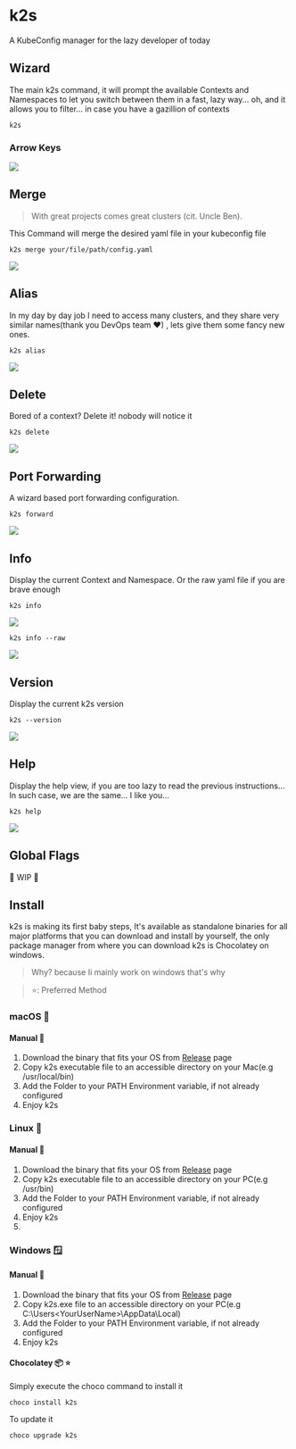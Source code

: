 # k2s
A KubeConfig manager for the lazy developer of today

## Wizard
The main k2s command, it will prompt the available Contexts and Namespaces to let you switch between them in a fast, lazy way...
oh, and it allows you to filter... in case you have a gazillion of contexts
```shell
k2s
```
### Arrow Keys
![](https://github.com/davidemaggi/k2s/blob/main/imgs/readme/gif_wizard1.gif?raw=true)

## Merge
>With great projects comes great clusters (cit. Uncle Ben).

This Command will merge the desired yaml file in your kubeconfig file
```shell
k2s merge your/file/path/config.yaml
```
![](https://github.com/davidemaggi/k2s/blob/main/imgs/readme/gif_merge.gif?raw=true)
## Alias
In my day by day job I need to access many clusters, and they share very similar names(thank you DevOps team ❤) , lets give them some fancy new ones.

```shell
k2s alias
```
![](https://github.com/davidemaggi/k2s/blob/main/imgs/readme/gif_alias.gif?raw=true)

## Delete
Bored of a context? Delete it! nobody will notice it

```shell
k2s delete
```
![](https://github.com/davidemaggi/k2s/blob/main/imgs/readme/gif_delete.gif?raw=true)

## Port Forwarding
A wizard based port forwarding configuration.

```shell
k2s forward
```
![](https://github.com/davidemaggi/k2s/blob/main/imgs/readme/gif_fwd.gif?raw=true)


## Info
Display the current Context and Namespace.
Or the raw yaml file if you are brave enough
```shell
k2s info
```
![](https://github.com/davidemaggi/k2s/blob/main/imgs/readme/gif_info1.gif?raw=true)
```shell
k2s info --raw
```
![](https://github.com/davidemaggi/k2s/blob/main/imgs/readme/gif_info2.gif?raw=true)


## Version
Display the current k2s version
```shell
k2s --version
```

![](https://github.com/davidemaggi/k2s/blob/0dd7bc010eccf465cfbef1c01a2ddf79254b1086/imgs/readme/gif_version.gif?raw=true)

## Help
Display the help view, if you are too lazy to read the previous instructions...
In such case, we are the same... I like you...
```shell
k2s help
```
![](https://github.com/davidemaggi/k2s/blob/main/imgs/readme/gif_help.gif?raw=true)

## Global Flags

🚧 WIP 🚧

## Install

k2s is making its first baby steps, It's available as standalone binaries for all major platforms that you can download and install by yourself, the only package manager from where you can download k2s is Chocolatey on windows.
>Why? because Ii mainly work on windows that's why
 
>⭐: Preferred Method
### macOS 🍎
#### Manual 🔨
1. Download the binary that fits your OS from [Release](https://github.com/davidemaggi/k2s/releases) page
2. Copy k2s executable file to an accessible directory on your Mac(e.g /usr/local/bin)
3. Add the Folder to your PATH Environment variable, if not already configured
4. Enjoy k2s

### Linux 🐧
#### Manual 🔨
1. Download the binary that fits your OS from [Release](https://github.com/davidemaggi/k2s/releases) page
2. Copy k2s executable file to an accessible directory on your PC(e.g /usr/bin)
3. Add the Folder to your PATH Environment variable, if not already configured
4. Enjoy k2s
5. 
### Windows 🪟
#### Manual 🔨
1. Download the binary that fits your OS from [Release](https://github.com/davidemaggi/k2s/releases) page
2. Copy k2s.exe file to an accessible directory on your PC(e.g C:\Users\<YourUserName>\AppData\Local)
3. Add the Folder to your PATH Environment variable, if not already configured
4. Enjoy k2s
#### Chocolatey 📦 ⭐
Simply execute the choco command to install it
```shell
choco install k2s
```
To update it
```shell
choco upgrade k2s
```